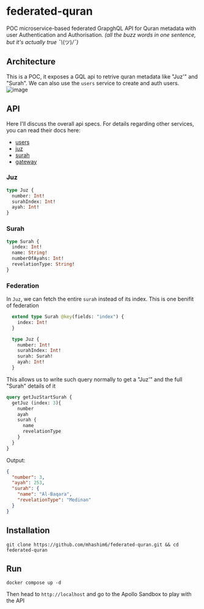 # federated-quran
POC microservice-based federated GrapghQL API for Quran metadata with user Authentication and Authorisation. _(all the buzz words in one sentence, but it's actually true ¯\\_(ツ)_/¯)_

## Architecture
This is a POC, it exposes a GQL api to retrive quran metadata like "Juz'" and "Surah". We can also use the `users` service to create and auth users.
![image](https://user-images.githubusercontent.com/4984041/227655113-1e777cc7-61c9-48a1-8425-be3b28397e89.png)

## API
Here I'll discuss the overall api specs. For details regarding other services, you can read their docs here:
- [users](https://github.com/mhashim6/federated-quran/tree/master/users#readme)
- [juz](https://github.com/mhashim6/federated-quran/tree/master/juz#readme)
- [surah](https://github.com/mhashim6/federated-quran/tree/master/surah#readme)
- [gateway](https://github.com/mhashim6/federated-quran/tree/master/gateway#readme)

### Juz
``` graphql
type Juz {
  number: Int!
  surahIndex: Int!
  ayah: Int!
}
```

### Surah
``` graphql
type Surah {
  index: Int!
  name: String!
  numberOfAyahs: Int!
  revelationType: String!
}
```

### Federation
In `Juz`, we can fetch the entire `surah` instead of its index. This is one benifit of federation
``` graphql
  extend type Surah @key(fields: "index") {
    index: Int!
  }

  type Juz {
    number: Int!
    surahIndex: Int!
    surah: Surah!
    ayah: Int!
  }
```

This allows us to write such query normally to get a "Juz'" and the full "Surah" details of it
``` graphql
query getJuzStartSurah {
  getJuz (index: 3){
    number
    ayah
    surah {
      name
      revelationType
    }
  }
}

```
Output:
``` json
{
  "number": 3,
  "ayah": 253,
  "surah": {
    "name": "Al-Baqara",
    "revelationType": "Medinan"
  }
}
```

## Installation
``` shell
git clone https://github.com/mhashim6/federated-quran.git && cd federated-quran
```

## Run
``` shell
docker compose up -d
```

Then head to `http://localhost` and go to the Apollo Sandbox to play with the API
